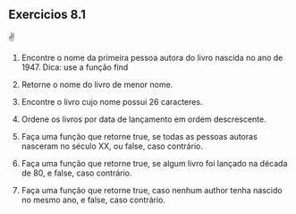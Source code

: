 ## Exercicios 8.1 

:v:

1. Encontre o nome da primeira pessoa autora do livro nascida no ano de 1947.
Dica: use a função find

2. Retorne o nome do livro de menor nome.

3. Encontre o livro cujo nome possui 26 caracteres.

4. Ordene os livros por data de lançamento em ordem descrescente.

5. Faça uma função que retorne true, se todas as pessoas autoras nasceram no século XX, ou false, caso contrário.

6. Faça uma função que retorne true, se algum livro foi lançado na década de 80, e false, caso contrário.

7. Faça uma função que retorne true, caso nenhum author tenha nascido no mesmo ano, e false, caso contrário.

